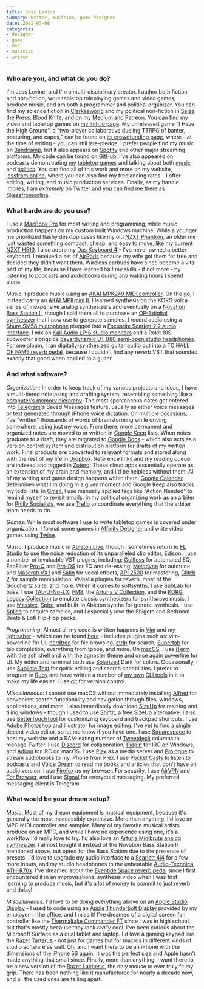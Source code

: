 ```yaml
---
title: Jess Levine
summary: Writer, musician, game designer
date: 2022-07-08
categories:
- designer
- game
- mac
- musician
- writer
---
```


### Who are you, and what do you do?

I'm Jess Levine, and I'm a multi-disciplinary creator. I author both fiction and non-fiction, write tabletop roleplaying games and video games, produce music, and am both a programmer and political organizer. You can find my science fiction in [Clarkesworld](https://clarkesworldmagazine.com/levine_02_22/ "Jess' sci-fi writing in Clarkesworld.") and my political non-fiction in [Seize the Press](https://www.seizethepress.com/2022/02/07/nfts-marxism-and-enclosure-the-worlds-most-dangerous-fan-club-card/ "Jess' article about NFTs on Seize the Press."), [Blood Knife](https://bloodknife.com/issue-12-playlist/ "Jess' cyberpunk playlist on Blood Knife."), and on my [Medium](https://medium.com/@jessica.s.levine "Jess' Medium account.") and [Patreon](https://www.patreon.com/jessfromonline "Jess' Patreon account."). You can find my video and tabletop games on [my itch.io page](https://jessfromonline.itch.io/ "Jess' itch.io account."). My unreleased game "I Have the High Ground", a "two-player collaborative dueling TTRPG of banter, posturing, and capes," can be found on [its crowdfunding page](https://www.gameontabletop.com/cf710/i-have-the-high-ground.html "Jess' TTRPG game on Game On."), where - at the time of writing - you can still late-pledge! I prefer people find my music on [Bandcamp](https://liquidcrystal.bandcamp.com/album/archive "Jess' Bandcamp account."), but it also appears on [Spotify](https://open.spotify.com/artist/2okYdq0U7Ls1FAEx61mKcU "Jess' music on Spotify.") and other major streaming platforms. My code can be found on [GitHub](https://github.com/jessicalevine "Jess' GitHub account."). I've also appeared on podcasts demonstrating [my](https://www.partyofonepodcast.com/2022/02/15/316-i-have-the-high-ground-with-jess-levine/ "Jess talking about I Have The High Ground on the Party of One podcast.") [tabletop](http://actualplay.roleplayingpublicradio.com/2022/02/systems/misc/going-rogue/going-rogue-overexposed/ "Jess talking about Going Rogue on the Role Playing Public Radio podcast.") [games](https://www.partyofonepodcast.com/2021/07/30/292-going-rogue-with-jess-levine/ "Jess talking about Going Rogue on the Party of One podcast.") and talking about both [music](https://settingtherecordqueer.libsyn.com/37-synthwave-with-jess-from-online "Jess talking about her music on Setting the Record Queer.") and [politics](https://cosmonautmag.com/2021/08/communism-and-the-disabled-with-maddie-and-jess/ "Jess talking politics on Cosmonaut."). You can find all of this work and more on my website, [jessfrom.online](https://jessfrom.online/ "Jess' website."), where you can also find my freelancing rates - I offer editing, writing, and music production services. Finally, as my handle implies, I am _extremely_ on Twitter and you can find me there as [@jessfromonline](https://twitter.com/jessfromonline "Jess' Twitter account.").

### What hardware do you use?

I use a [MacBook Pro][macbook-pro] for most writing and programming, while music production happens on my custom built Windows machine. While a younger me prioritized flashy desktop cases like my old [NZXT Phantom][phantom], an older me just wanted something compact, cheap, and easy to move, like my current [NZXT H510][h510]. I also adore my [Das Keyboard 4][das-keyboard-4] - I've never owned a better keyboard. I received a set of [AirPods][] because my wife got them for free and decided they didn't want them. Wireless earbuds have since become a vital part of my life, because I have learned half my skills - if not more - by listening to podcasts and audiobooks during any waking hours I spend alone.

_Music_: I produce music using an [AKAI MPK249 MIDI controller][mpk249]. On the go, I instead carry an [AKAI MPKmini II][mpk-mini-mkii]. I learned synthesis on the KORG volca series of inexpensive analog synthesizers and eventually on a [Novation Bass Station II][bass-station-ii], though I sold them all to purchase an [OP-1 digital synthesizer][op-1] that I now use to generate samples. I record audio using a [Shure SM58 microphone][sm58] plugged into a [Focusrite Scarlett 2i2 audio interface][scarlett-2i2]. I mix on [Kali Audio LP-6 studio monitors][lp-6] and a Rokit 10S subwoofer alongside [beyerdynamic DT 880 semi-open studio headphones][dt-880]. For one album, I ran digitally-synthesized guitar audio out into a [TC HALL OF FAME reverb pedal][hall-of-fame], because I couldn't find any reverb VST that sounded exactly that good when applied to a guitar.

### And what software?

_Organization_: In order to keep track of my various projects and ideas, I have a multi-tiered notetaking and drafting system, resembling something like a [computer's memory hierarchy](https://en.wikipedia.org/wiki/Memory_hierarchy "The Wikipedia entry for memory hierarchy."). The most spontaneous notes get entered into [Telegram][]'s Saved Messages feature, usually as either voice messages or text generated through iPhone voice dictation. On multiple occasions, I've "written" thousands of words of brainstorming while driving somewhere, using just my voice. From there, more permanent and organized notes are moved to or written in [Google Keep][google-keep] lists. When notes graduate to a draft, they are migrated to [Google Docs][google-docs] - which also acts as a version control system and distribution platform for drafts of my written work. Final products are converted to relevant formats and stored along with the rest of my life in [Dropbox][]. Reference links and my reading queue are indexed and tagged in [Zotero][]. These cloud apps essentially operate as an extension of my brain and memory, and I'd be helpless without them! All of my writing and game design happens within them. [Google Calendar][google-calendar] determines what I'm doing in a given moment and Google Keep also tracks my todo lists. In [Gmail][], I use manually applied tags like "Action Needed" to remind myself to revisit emails. In my political organizing work as an arbiter for [Philly Socialists](https://www.phillysocialists.org/ "A political organisation in Philadelphia."), we use [Trello][] to coordinate everything that the arbiter team needs to do.

_Games_: While most software I use to write tabletop games is covered under organization, I format some games in [Affinity Designer][affinity-designer] and write video games using [Twine][].

_Music_: I produce music in [Ableton Live][live], though I sometimes return to [FL Studio][fl-studio] to use the noise reduction of its unparalleled clip editor, Edison. I use a number of invaluable VST plugins, including: [Gullfoss][] for automated EQ, FabFilter [Pro-Q][] and [Pro-DS][] for EQ and de-essing, [Melodyne][] for autotune and [Maserati VX1][maserati-vx1] and [Satin][] for vocal effects, [API 2500][api-2500] for mastering, [Glitch 2][glitch] for sample manipulation, Valhalla plugins for reverb, most of the Goodhertz suite, and more. When it comes to softsynths, I use [SubLab][] for bass. I use [TAL-U-No-LX][], [FM8][], the [Arturia V Collection][v-collection], and the [KORG Legacy Collection][legacy-collection] to emulate classic synthesizers for synthwave music. I use [Massive][], [Spire][], and built-in Ableton synths for general synthesis. I use [Splice][] to acquire samples, and I especially love the Shigeto and Bedroom Beats & Lofi Hip-Hop packs.

_Programming_: Almost all my code is written happens in [Vim][] and my [lightsaber](https://www.vimgeeks.org/2012/10/monday-1022-jedi-text-editing-at-vim.html "A Vim Geeks meeting about treating your vim config file like a lightsaber.") - which can be found [here](https://github.com/jessicalevine/vim-config "Jess' vim config on GitHub.") - includes plugins such as: vim-powerline for UI, [nerdtree][the-nerd-tree] for file browsing, [ctrlp][] for search, [Supertab][] for tab completion, everything from tpope, and more. On [macOS][], I use [iTerm][iterm2] with the [zsh][] shell and with the agnoster theme and once again [powerline][] for UI. My editor and terminal both use [Solarized][] Dark for colors. Occasionally, I use [Sublime Text][sublime-text] for quick editing and search capabilities. I prefer to program in [Ruby][] and have written a number of [my own][logman] [CLI tools][gittake] in it to make my life easier. I use [git][] for version control.

_Miscellaneous_: I cannot use macOS without immediately installing [Alfred][] for convenient search functionality and navigation through files, windows, applications, and more. I also immediately download [SizeUp][] for resizing and tiling windows - though I used to use [ShiftIt][], a free SizeUp alternative. I also use [BetterTouchTool][] for customizing keyboard and trackpad shortcuts. I use [Adobe Photoshop][photoshop] and [Illustrator][] for image editing. I've yet to find a single decent video editor, so let me know if you have one. I use [Squarespace][] to host my website and a RAM-eating number of [Tweetdeck][] columns to manage Twitter. I use [Discord][] for collaboration, [Pidgin][] for IRC on Windows, and [Adium][] for IRC on macOS. I use [Plex][] as a media server and [Prologue][prologue-ios] to stream audiobooks to my iPhone from Plex. I use [Pocket Casts][pocket-casts-ios] to listen to podcasts and [Voice Dream][voice-dream-reader-ios] to read me books and articles that don't have an audio version. I use [Firefox][] as my browser. For security, I use [AirVPN][] and [Tor Browser][tor], and I use [Signal][] for encrypted messaging. My preferred messaging client is Telegram.

### What would be your dream setup?

_Music_: Most of my dream equipment is musical equipment, because it's generally the most inaccessibly expensive. More than anything, I'd love an MPC MIDI controller and sampler. Many of my favorite musical artists produce on an MPC, and while I have no experience using one, it's a workflow I'd really love to try. I'd also love an [Arturia Minibrute analog synthesizer][minibrute]. I almost bought it instead of the Novation Bass Station II mentioned above, but opted for the Bass Station due to the presence of presets. I'd love to upgrade my audio interface to a [Scarlett 4i4][scarlett-4i4] for a few more inputs, and my studio headphones to the unbeatable [Audio-Technica ATH-R70x][ath-r70x]. I've dreamed about the [Eventide Space reverb pedal][space] since I first encountered it in an improvisational synthesis video when I was first learning to produce music, but it's a lot of money to commit to just reverb and delay!

_Miscellaneous_: I'd love to be doing everything above on an [Apple Studio Display][studio-display.2] - I used to code using an [Apple Thunderbolt Display][thunderbolt-display] provided by my employer in the office, and I miss it! I've dreamed of a digital screen fan controller like the [Thermaltake Commander FT][commander-ft] since I was in high school, but that's mostly because they look _really_ cool. I've been curious about the Microsoft Surface as a dual tablet and laptop. I'd love a gaming keypad like the [Razer Tartarus][tartarus-pro] - not just for games but for macros in different kinds of studio software as well. Oh, and I want there to be an iPhone with the dimensions of the [iPhone 5S][iphone-5s] again. It was the perfect size and Apple hasn't made anything that small since. Finally, more than anything, I want there to be a new version of the [Razer Lachesis][lachesis], the only mouse to ever truly fit my grip. There has been nothing like it manufactured for nearly a decade now, and all the used ones are falling apart.

[adium]: https://en.wikipedia.org/wiki/Adium "A multi-protocol chat application for the Mac."
[affinity-designer]: https://en.wikipedia.org/wiki/Affinity_Designer "A vector graphics editor."
[airpods]: https://en.wikipedia.org/wiki/AirPods "Wireless in-ear headphones."
[airvpn]: https://airvpn.org/entry/?aek_v=18&aek_id=e3dbf9199c3d3308a853d147d4244c09&aek_url=%2F "A VPN service."
[alfred]: https://www.alfredapp.com/ "A launcher app for the Mac."
[api-2500]: https://www.waves.com/plugins/api-2500 "A dynamics processor audio plugin."
[ath-r70x]: https://www.audio-technica.com/en-us/ath-r70x "Open-back headphones."
[bass-station-ii]: http://web.archive.org/web/20230531171240/https://novationmusic.com/en/synths/bass-station-ii "A synth."
[bettertouchtool]: https://www.boastr.net/ "Mac software to add custom multi-touch gestures."
[commander-ft]: https://www.thermaltake.com/commander-ft-touchscreen-fan-controller.html "A touchscreen fan controller."
[ctrlp]: http://kien.github.io/ctrlp.vim/ "A vim plugin for fuzzy filename matching."
[das-keyboard-4]: https://www.daskeyboard.com/daskeyboard-4-ultimate/ "A mechanical keyboard."
[discord]: https://discord.com/ "A voice and text chat service."
[dropbox]: https://www.dropbox.com/ "Online syncing and storage."
[dt-880]: https://north-america.beyerdynamic.com/dt-880-edition.html "Semi-open-ear headphones."
[firefox]: https://www.mozilla.org/en-US/firefox/new/ "A cross-platform open-source web browser."
[fl-studio]: https://www.image-line.com/ "An audio editor for Windows."
[fm8]: https://www.native-instruments.com/en/products/komplete/synths/fm8/ "An FM audio plugin."
[git]: https://git-scm.com/ "A version control system."
[gittake]: https://github.com/jessicalevine/gittake "A prototype code refactoring tool."
[glitch]: https://illformed.com/ "An effects sequencer."
[gmail]: https://en.wikipedia.org/wiki/Gmail "Web-based email."
[google-calendar]: https://en.wikipedia.org/wiki/Google_Calendar "A web-based calendar client."
[google-docs]: https://en.wikipedia.org/wiki/Google_Docs "A web-based office suite."
[google-keep]: https://en.wikipedia.org/wiki/Google_Keep "A note-taking service."
[gullfoss]: https://www.soundtheory.com/home "An audio editing plugin."
[h510]: https://nzxt.com/product/h510 "A computer tower case."
[hall-of-fame]: https://www.tcelectronic.com/product.html?modelCode=P0CYY "A reverb pedal."
[illustrator]: https://www.adobe.com/products/illustrator.html "A vector graphics editor."
[iphone-5s]: https://en.wikipedia.org/wiki/IPhone_5S "A smartphone."
[iterm2]: https://iterm2.com/ "An alternative terminal application for Mac OS X."
[lachesis]: http://web.archive.org/web/20220808105958/https://www2.razer.com/ap-en/gaming-mice/razer-lachesis "A mouse."
[legacy-collection]: https://www.vintagesynth.com/korg/legacy.php "A collection of synth audio plugins."
[live]: https://www.ableton.com/en/live/ "Musical creation software."
[logman]: https://github.com/jessicalevine/logman "A tool for working with chatlogs."
[lp-6]: https://www.kaliaudio.com/lone-pine-studio-monitors "Studio speakers."
[macbook-pro]: https://www.apple.com/macbook-pro/ "A laptop."
[macos]: https://en.wikipedia.org/wiki/MacOS "An operating system for Mac hardware."
[maserati-vx1]: https://www.waves.com/plugins/maserati-vx1 "A vocal enhancer audio plugin."
[massive]: https://www.native-instruments.com/en/products/komplete/synths/massive/ "A synth audio plugin."
[melodyne]: https://www.celemony.com/en/melodyne/what-is-melodyne "Specialised audio editing software."
[minibrute]: https://www.arturia.com/products/minibrute/resources "A synthesiser."
[mpk-mini-mkii]: https://www.akaipro.com/mpk-mini-mkii "A portable MIDI controller."
[mpk249]: https://www.akaipro.com/mpk249 "A MIDI keyboard."
[op-1]: https://teenage.engineering/products/op-1 "A unique synthesizer."
[phantom]: http://web.archive.org/web/20230315042101/https://pcpartpicker.com/product/RXrG3C/nzxt-case-phan001wt "A computer tower case."
[photoshop]: https://www.adobe.com/products/photoshop.html "A bitmap image editor."
[pidgin]: https://www.pidgin.im/ "An open-source multi-protocol chat client."
[plex]: https://www.plex.tv/ "Media center software."
[pocket-casts-ios]: https://apps.apple.com/app/pocket-casts/id414834813 "A podcast app."
[powerline]: https://github.com/powerline/powerline "Software for customising the statusbar in vim and various shells."
[pro-ds]: https://www.fabfilter.com/products/pro-ds-de-esser-plug-in "A de-esser plugin."
[pro-q]: https://www.fabfilter.com/products/pro-q-3-equalizer-plug-in "An equaliser audio plugin."
[prologue-ios]: http://web.archive.org/web/20221217210153/https://apps.apple.com/us/app/prologue/id1459223267 "An audiobook app for Plex."
[ruby]: https://www.ruby-lang.org/en/ "An interpreted scripting language."
[satin]: https://u-he.com/products/satin/ "A tape machine audio plugin."
[scarlett-2i2]: http://web.archive.org/web/20230528064506/https://focusrite.com/en/usb-audio-interface/scarlett/scarlett-2i2-studio "A USB audio interface."
[scarlett-4i4]: http://web.archive.org/web/20230523232158/https://focusrite.com/en/usb-audio-interface/scarlett/scarlett-4i4 "An audio interface device."
[shiftit]: https://github.com/chriscrowe/ShiftIt "A Mac application for keyboard-based window manipulation."
[signal]: https://en.wikipedia.org/wiki/Signal_%28software%29 "An encrypted messaging service."
[sizeup]: https://www.irradiatedsoftware.com/sizeup/ "Mac software for arranging windows."
[sm58]: http://web.archive.org/web/20190411150950/https://www.shure.com/americas/products/microphones/sm/sm58-vocal-microphone "A vocal microphone."
[solarized]: https://ethanschoonover.com/solarized/ "A colour theme for text editors."
[space]: https://www.eventideaudio.com/pedals/space/ "A reverb pedal."
[spire]: https://en.wikipedia.org/wiki/Spire_(activity_tracker) "A wearable activity and stress tracker."
[splice]: https://splice.com/ "A service providing royalty-free sounds."
[squarespace]: https://www.squarespace.com/ "A site hosting/creation service."
[studio-display.2]: https://www.apple.com/studio-display/ "A 27 inch display."
[sublab]: https://futureaudioworkshop.com/ "A bass synth audio plugin."
[sublime-text]: http://www.sublimetext.com/ "A coder's text editor."
[supertab]: https://github.com/ervandew/supertab "A vim plugin for using tab for autocomplete."
[tal-u-no-lx]: https://tal-software.com/products/tal-u-no-lx "An audio plugin emulating the Juno 60."
[tartarus-pro]: https://www.razer.com/gaming-keypads/razer-tartarus-pro/RZ07-03110100-R3U1 "A hand-sized keyboard."
[telegram]: https://telegram.org/ "A secure messaging service."
[the-nerd-tree]: https://github.com/preservim/nerdtree "A vim plugin for browsing files and directories."
[thunderbolt-display]: https://www.apple.com/displays/ "A Thunderbolt-powered monitor."
[tor]: https://www.torproject.org/ "A software and network package for protecting your anonymity."
[trello]: https://trello.com/ "A project management service."
[tweetdeck]: https://about.twitter.com/en/products/tweetdeck "A multi-column Twitter client."
[twine]: http://twinery.org/ "A tool for creating non-linear stories."
[v-collection]: https://www.arturia.com/products/software-instruments/v-collection/overview "A collection of software instruments."
[vim]: https://www.vim.org/ "A command-line text editor."
[voice-dream-reader-ios]: http://web.archive.org/web/20221119141903/https://apps.apple.com/us/app/voice-dream-reader/id496177674/ "A text-to-speech app."
[zotero]: https://www.zotero.org/ "A research tool."
[zsh]: https://www.zsh.org/ "An interactive shell and scripting language."

